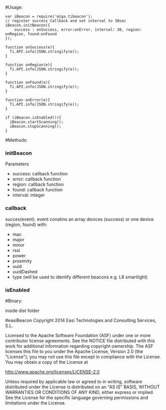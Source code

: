 #Usage:

```
var iBeacon = require('miga.tibeacon');
// register success Callback and set interval to 30sec
iBeacon.initBeacon({
    success : onSuccess, error:onError, interval: 30, region: onRegion, found:onFound
});

function onSuccess(e){
  Ti.API.info(JSON.stringify(e));
}  

function onRegion(e){
  Ti.API.info(JSON.stringify(e));
}  

function onFound(e){
  Ti.API.info(JSON.stringify(e));
}  

function onError(e){
  Ti.API.info(JSON.stringify(e));
}  

if (iBeacon.isEnabled()){
  iBeacon.startScanning();
  iBeacon.stopScanning();
}
```

#Methods:

### initBeacon
Parameters
* success: callback function
* error: callback function
* region: callback function
* found: callback function
* interval: integer

### callback
succes(event). event conatins an array devices (success) or one device (region, found) with:
* mac
* major
* minor
* rssi
* power
* proximity
* uuid
* uuidDashed
* type (will be used to identify different beacons e.g. L8 smartlight)

### isEnabled


#Binary:

inside dist folder



#easiBeacon
Copyright 2014 Easi Technologies and Consulting Services, S.L.

Licensed to the Apache Software Foundation (ASF) under one or more contributor license agreements. See the NOTICE file distributed with this work for additional information regarding copyright ownership. The ASF licenses this file to you under the Apache License, Version 2.0 (the "License"); you may not use this file except in compliance with the License. You may obtain a copy of the License at

http://www.apache.org/licenses/LICENSE-2.0

Unless required by applicable law or agreed to in writing, software distributed under the License is distributed on an "AS IS" BASIS, WITHOUT WARRANTIES OR CONDITIONS OF ANY KIND, either express or implied. See the License for the specific language governing permissions and limitations under the License.

